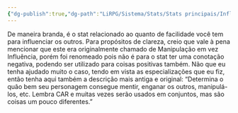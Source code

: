 ```yaml
---
{"dg-publish":true,"dg-path":"LiRPG/Sistema/Stats/Stats principais/Influência.md","permalink":"/li-rpg/sistema/stats/stats-principais/influencia/","created":"2025-01-12T00:59:02.958-03:00","updated":"2025-01-12T02:33:31.438-03:00"}
---
```



De maneira branda, é o stat relacionado ao quanto de facilidade você tem para influenciar os outros. Para propósitos de clareza, creio que vale à pena mencionar que este era originalmente chamado de Manipulação em vez Influência, porém foi renomeado pois não é para o stat ter uma conotação negativa, podendo ser utilizado para coisas positivas também. Não que eu tenha ajudado muito o caso, tendo em vista as especializações que eu fiz, então tenha aqui também a descrição mais antiga e original: “Determina o quão bem seu personagem consegue mentir, enganar os outros, manipulá-los, etc. Lembra CAR e muitas vezes serão usados em conjuntos, mas são coisas um pouco diferentes.”